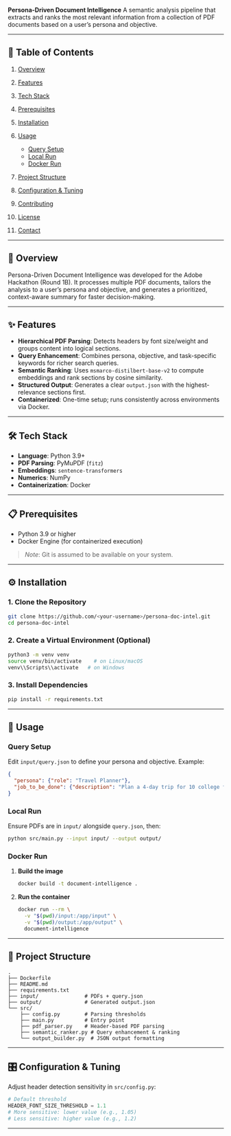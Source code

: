 **Persona-Driven Document Intelligence**
A semantic analysis pipeline that extracts and ranks the most relevant information from a collection of PDF documents based on a user’s persona and objective.

---

## 🚀 Table of Contents

1. [Overview](#overview)
2. [Features](#features)
3. [Tech Stack](#tech-stack)
4. [Prerequisites](#prerequisites)
5. [Installation](#installation)
6. [Usage](#usage)

   * [Query Setup](#query-setup)
   * [Local Run](#local-run)
   * [Docker Run](#docker-run)
7. [Project Structure](#project-structure)
8. [Configuration & Tuning](#configuration--tuning)
9. [Contributing](#contributing)
10. [License](#license)
11. [Contact](#contact)

---

## 📖 Overview

Persona-Driven Document Intelligence was developed for the Adobe Hackathon (Round 1B). It processes multiple PDF documents, tailors the analysis to a user’s persona and objective, and generates a prioritized, context-aware summary for faster decision-making.

---

## ✨ Features

* **Hierarchical PDF Parsing**: Detects headers by font size/weight and groups content into logical sections.
* **Query Enhancement**: Combines persona, objective, and task-specific keywords for richer search queries.
* **Semantic Ranking**: Uses `msmarco-distilbert-base-v2` to compute embeddings and rank sections by cosine similarity.
* **Structured Output**: Generates a clear `output.json` with the highest-relevance sections first.
* **Containerized**: One-time setup; runs consistently across environments via Docker.

---

## 🛠 Tech Stack

* **Language**: Python 3.9+
* **PDF Parsing**: PyMuPDF (`fitz`)
* **Embeddings**: `sentence-transformers`
* **Numerics**: NumPy
* **Containerization**: Docker

---

## 📋 Prerequisites

* Python 3.9 or higher
* Docker Engine (for containerized execution)

> *Note*: Git is assumed to be available on your system.

---

## ⚙️ Installation

### 1. Clone the Repository

```bash
git clone https://github.com/<your-username>/persona-doc-intel.git
cd persona-doc-intel
```

### 2. Create a Virtual Environment (Optional)

```bash
python3 -m venv venv
source venv/bin/activate    # on Linux/macOS
venv\\Scripts\\activate   # on Windows
```

### 3. Install Dependencies

```bash
pip install -r requirements.txt
```

---

## 🚀 Usage

### Query Setup

Edit `input/query.json` to define your persona and objective. Example:

```json
{
  "persona": {"role": "Travel Planner"},
  "job_to_be_done": {"description": "Plan a 4-day trip for 10 college friends."}
}
```

### Local Run

Ensure PDFs are in `input/` alongside `query.json`, then:

```bash
python src/main.py --input input/ --output output/
```

### Docker Run

1. **Build the image**

   ```bash
   docker build -t document-intelligence .
   ```
2. **Run the container**

   ```bash
   docker run --rm \
     -v "$(pwd)/input:/app/input" \
     -v "$(pwd)/output:/app/output" \
     document-intelligence
   ```

---

## 📂 Project Structure

```
.
├── Dockerfile
├── README.md
├── requirements.txt
├── input/               # PDFs + query.json
├── output/              # Generated output.json
└── src/
    ├── config.py        # Parsing thresholds
    ├── main.py          # Entry point
    ├── pdf_parser.py    # Header-based PDF parsing
    ├── semantic_ranker.py # Query enhancement & ranking
    └── output_builder.py  # JSON output formatting
```

---

## 🎛 Configuration & Tuning

Adjust header detection sensitivity in `src/config.py`:

```python
# Default threshold
HEADER_FONT_SIZE_THRESHOLD = 1.1
# More sensitive: lower value (e.g., 1.05)
# Less sensitive: higher value (e.g., 1.2)
```

---
